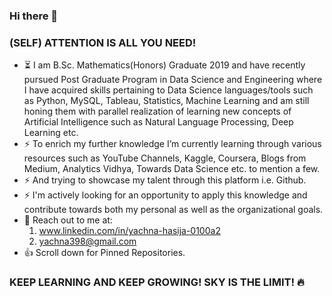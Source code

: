 ### Hi there 👋

### (SELF) ATTENTION IS ALL YOU NEED!

- ⏳ I am B.Sc. Mathematics(Honors) Graduate 2019 and have recently pursued Post Graduate Program in Data Science and Engineering where I have acquired skills pertaining to Data Science languages/tools such as Python, MySQL, Tableau, Statistics, Machine Learning and am still honing them with parallel realization of learning new concepts of Artificial Intelligence such as Natural Language Processing, Deep Learning etc.
- ⚡ To enrich my further knowledge I’m currently learning through various resources such as YouTube Channels, Kaggle, Coursera, Blogs from Medium, Analytics Vidhya, Towards Data Science etc. to mention a few.
- ⚡ And trying to showcase my talent through this platform i.e. Github.
- ⚡ I'm actively looking for an opportunity to apply this knowledge and contribute towards both my personal as well as the organizational goals.
- 💬 Reach out to me at:
   1. www.linkedin.com/in/yachna-hasija-0100a2
   2. yachna398@gmail.com
- 👍 Scroll down for Pinned Repositories.
     
 ### KEEP LEARNING AND KEEP GROWING! SKY IS THE LIMIT! 🔥
